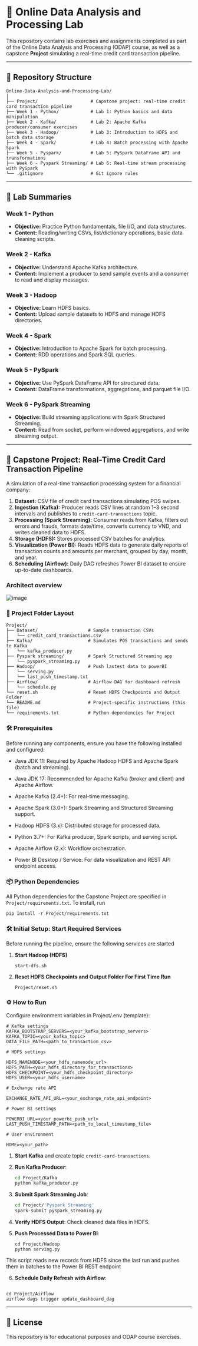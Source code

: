 # 💾 Online Data Analysis and Processing Lab

This repository contains lab exercises and assignments completed as part of the Online Data Analysis and Processing (ODAP) course, as well as a capstone **Project** simulating a real-time credit card transaction pipeline.

---

## 📂 Repository Structure

```
Online-Data-Analysis-and-Processing-Lab/
│
├── Project/                    # Capstone project: real-time credit card transaction pipeline
├── Week 1 - Python/            # Lab 1: Python basics and data manipulation
├── Week 2 - Kafka/             # Lab 2: Apache Kafka producer/consumer exercises
├── Week 3 - Hadoop/            # Lab 3: Introduction to HDFS and batch data storage
├── Week 4 - Spark/             # Lab 4: Batch processing with Apache Spark
├── Week 5 - Pyspark/           # Lab 5: PySpark DataFrame API and transformations
├── Week 6 - Pyspark Streaming/ # Lab 6: Real-time stream processing with PySpark
└── .gitignore                  # Git ignore rules
```

---

## 🧩 Lab Summaries

### Week 1 - Python

- **Objective:** Practice Python fundamentals, file I/O, and data structures.
- **Content:** Reading/writing CSVs, list/dictionary operations, basic data cleaning scripts.

### Week 2 - Kafka

- **Objective:** Understand Apache Kafka architecture.
- **Content:** Implement a producer to send sample events and a consumer to read and display messages.

### Week 3 - Hadoop

- **Objective:** Learn HDFS basics.
- **Content:** Upload sample datasets to HDFS and manage HDFS directories.

### Week 4 - Spark

- **Objective:** Introduction to Apache Spark for batch processing.
- **Content:** RDD operations and Spark SQL queries.

### Week 5 - PySpark

- **Objective:** Use PySpark DataFrame API for structured data.
- **Content:** DataFrame transformations, aggregations, and parquet file I/O.

### Week 6 - PySpark Streaming

- **Objective:** Build streaming applications with Spark Structured Streaming.
- **Content:** Read from socket, perform windowed aggregations, and write streaming output.

---

## 🚀 Capstone Project: Real-Time Credit Card Transaction Pipeline

A simulation of a real-time transaction processing system for a financial company:

1. **Dataset:** CSV file of credit card transactions simulating POS swipes.
2. **Ingestion (Kafka):** Producer reads CSV lines at random 1–3 second intervals and publishes to `credit-card-transactions` topic.
3. **Processing (Spark Streaming):** Consumer reads from Kafka, filters out errors and frauds, formats date/time, converts currency to VND, and writes cleaned data to HDFS.
4. **Storage (HDFS):** Stores processed CSV batches for analytics.
5. **Visualization (Power BI):** Reads HDFS data to generate daily reports of transaction counts and amounts per merchant, grouped by day, month, and year.
6. **Scheduling (Airflow):** Daily DAG refreshes Power BI dataset to ensure up-to-date dashboards.

### Architect overview

![image](https://github.com/user-attachments/assets/e24362d4-7e69-44c7-9e47-cb8fd2683114)

### 📁 Project Folder Layout

```
Project/
├── Dataset/                   # Sample transaction CSVs
│   └── credit_card_transactions.csv
├── Kafka/                     # Simulates POS transactions and sends to Kafka
│   └── kafka_producer.py
├── Pyspark streaming/         # Spark Structured Streaming app
│   └── pyspark_streaming.py
├── Hadoop/                    # Push lastest data to powerBI
│   └── serving.py
│   └── last_push_timestamp.txt
├── Airflow/                   # Airflow DAG for dashboard refresh
│   └── schedule.py
└── reset.sh                   # Reset HDFS Checkpoints and Output Folder
└── README.md                  # Project-specific instructions (this file)
└── requirements.txt           # Python dependencies for Project
```

### 🛠️ Prerequisites

Before running any components, ensure you have the following installed and configured:

- Java JDK 11: Required by Apache Hadoop HDFS and Apache Spark (batch and streaming).

- Java JDK 17: Recommended for Apache Kafka (broker and client) and Apache Airflow.

- Apache Kafka (2.4+): For real-time messaging.

- Apache Spark (3.0+): Spark Streaming and Structured Streaming support.

- Hadoop HDFS (3.x): Distributed storage for processed data.

- Python 3.7+: For Kafka producer, Spark scripts, and serving script.

- Apache Airflow (2.x): Workflow orchestration.

- Power BI Desktop / Service: For data visualization and REST API endpoint access.

### 📦 Python Dependencies

All Python dependencies for the Capstone Project are specified in `Project/requirements.txt`. To install, run

```
pip install -r Project/requirements.txt
```

### 🛠️ Initial Setup: Start Required Services

Before running the pipeline, ensure the following services are started

1. **Start Hadoop (HDFS)**
   ```
   start-dfs.sh
   ```
2. **Reset HDFS Checkpoints and Output Folder For First Time Run**
   ```
   Project/reset.sh
   ```

### ⚙️ How to Run

Configure environment variables in Project/.env (template):

```
# Kafka settings
KAFKA_BOOTSTRAP_SERVERS=<your_kafka_bootstrap_servers>
KAFKA_TOPIC=<your_kafka_topic>
DATA_FILE_PATH=<path_to_transaction_csv>

# HDFS settings

HDFS_NAMENODE=<your_hdfs_namenode_url>
HDFS_PATH=<your_hdfs_directory_for_transactions>
HDFS_CHECKPOINT=<your_hdfs_checkpoint_directory>
HDFS_USER=<your_hdfs_username>

# Exchange rate API

EXCHANGE_RATE_API_URL=<your_exchange_rate_api_endpoint>

# Power BI settings

POWERBI_URL=<your_powerbi_push_url>
LAST_PUSH_TIMESTAMP_PATH=<path_to_local_timestamp_file>

# User environment

HOME=<your_path>

```

1. **Start Kafka** and create topic `credit-card-transactions`.
2. **Run Kafka Producer**:

   ```bash
   cd Project/Kafka
   python kafka_producer.py
   ```

3. **Submit Spark Streaming Job**:

   ```bash
   cd Project/'Pyspark Streaming'
   spark-submit pyspark_streaming.py
   ```

4. **Verify HDFS Output**: Check cleaned data files in HDFS.
5. **Push Processed Data to Power BI**:

   ```
   cd Project/Hadoop
   python serving.py
   ```

This script reads new records from HDFS since the last run and pushes them in batches to the Power BI REST endpoint

6. **Schedule Daily Refresh with Airflow**:

```

cd Project/Airflow
airflow dags trigger update_dashboard_dag

```

---

## 📝 License

This repository is for educational purposes and ODAP course exercises.
